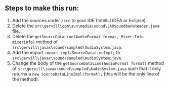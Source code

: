 ## Steps to make this run:

1. Add the sources under `/src` to your IDE (IntelliJ IDEA or Eclipse).
2. Delete the `src\gervill\com\sun\media\sound\JARSoundbankReader.java` file.
3. Delete the `getSourceDataLine(AudioFormat format, Mixer.Info mixerinfo)` method of `src\gervill\javax\sound\sampled\AudioSystem.java`.
4. Add the import `import impl.SourceDataLineImpl;` to `src\gervill\javax\sound\sampled\AudioSystem.java`.
5. Change the body of the `getSourceDataLine(AudioFormat format)` method of `src\gervill\javax\sound\sampled\AudioSystem.java` such that it only returns a `new SourceDataLineImpl(format);` (this will be the only line of the method).